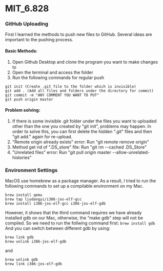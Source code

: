 # MIT_6.828
### GitHub Uploading
First I learned the methods to push new files to GitHub. Several ideas are important to the pushing process.

#### Basic Methods:
1. Open Github Desktop and clone the program you want to make changes to
2. Open the terminal and access the folder
3. Run the following commands for regular push
  ```
  git init (Create .git file to the folder which is invisible)
  git add . (Add all files and folders under the directory for commit)
  git commit -m "ANY COMMENT YOU WANT TO PUT"
  git push origin master
  ```

#### Problem solving:
1. If there is some invisible .git folder under the files you want to uploaded other than the one you created by "git init", problems may happen. In order to solve this, you can first delete the hidden ".git" files and then "git add." again for re-upload.
2. "Remote origin already exists" error: Run "git remote remove origin"
3. Method get rid of ".DS_store" file: Run "git rm --cached .DS_Store"
4. "Unrelated files" error: Run "git pull origin master --allow-unrelated-histories"

### Environment Settings
MacOS use homebrew as a package manager. As a result, I tried to run the following commands to set up a compilable environment on my Mac.
```
brew install qemu
brew tap liudangyi/i386-jos-elf-gcc
brew install i386-jos-elf-gcc i386-jos-elf-gdb
```
However, it shows that the third command requires we have already installed gdb on our Mac, otherwise, the "make gdb" step will not be compiled. So we need to run the follwing command first:
```brew install gdb```
And you can switch between different gdb by using:
```
brew link gdb
brew unlink i386-jos-elf-gdb
```
and 
```
brew unlink gdb
brew link i386-jos-elf-gdb
```
